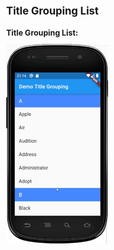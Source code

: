 # Title Grouping List

## Title Grouping List:

![Title Grouping](https://github.com/huubao2309/title_grouping/blob/master/images/demo_grouping_title.gif)
